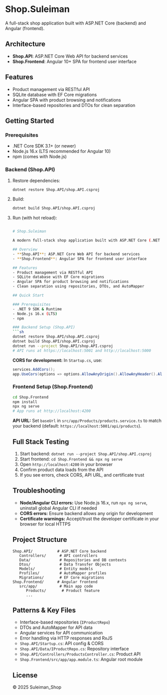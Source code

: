 # Shop.Suleiman

A full-stack shop application built with ASP.NET Core (backend) and Angular (frontend).

## Architecture
- **Shop.API**: ASP.NET Core Web API for backend services
- **Shop.Frontend**: Angular 10+ SPA for frontend user interface

## Features
- Product management via RESTful API
- SQLite database with EF Core migrations
- Angular SPA with product browsing and notifications
- Interface-based repositories and DTOs for clean separation

## Getting Started

### Prerequisites
- .NET Core SDK 3.1+ (or newer)
- Node.js 16.x (LTS recommended for Angular 10)
- npm (comes with Node.js)

### Backend (Shop.API)
1. Restore dependencies:
   ```sh
   dotnet restore Shop.API/shop.API.csproj
   ```
2. Build:
   ```sh
   dotnet build Shop.API/shop.API.csproj
   ```
3. Run (with hot reload):
   ```sh

   # Shop.Suleiman

   A modern full-stack shop application built with ASP.NET Core (.NET 9) and Angular 10.

   ## Overview
   - **Shop.API**: ASP.NET Core Web API for backend services
   - **Shop.Frontend**: Angular SPA for frontend user interface

   ## Features
   - Product management via RESTful API
   - SQLite database with EF Core migrations
   - Angular SPA for product browsing and notifications
   - Clean separation using repositories, DTOs, and AutoMapper

   ## Quick Start

   ### Prerequisites
   - .NET 9 SDK & Runtime
   - Node.js 16.x (LTS)
   - npm

   ### Backend Setup (Shop.API)
   ```sh
   dotnet restore Shop.API/shop.API.csproj
   dotnet build Shop.API/shop.API.csproj
   dotnet run --project Shop.API/shop.API.csproj
   # API runs at https://localhost:5001 and http://localhost:5000
   ```
   **CORS for development:**
   In `Startup.cs`, use:
   ```csharp
   services.AddCors();
   app.UseCors(options => options.AllowAnyOrigin().AllowAnyHeader().AllowAnyMethod());
   ```

   ### Frontend Setup (Shop.Frontend)
   ```sh
   cd Shop.Frontend
   npm install
   npx ng serve
   # App runs at http://localhost:4200
   ```
   **API URL:**
   Set `baseUrl` in `src/app/Products/products.service.ts` to match your backend (default: `https://localhost:5001/api/products`).

   ## Full Stack Testing
   1. Start backend: `dotnet run --project Shop.API/shop.API.csproj`
   2. Start frontend: `cd Shop.Frontend && npx ng serve`
   3. Open `http://localhost:4200` in your browser
   4. Confirm product data loads from the API
   5. If you see errors, check CORS, API URL, and certificate trust

   ## Troubleshooting
   - **Node/Angular CLI errors:** Use Node.js 16.x, run `npx ng serve`, uninstall global Angular CLI if needed
   - **CORS errors:** Ensure backend allows any origin for development
   - **Certificate warnings:** Accept/trust the developer certificate in your browser for local HTTPS

   ## Project Structure
   ```
   Shop.API/           # ASP.NET Core backend
      Controllers/      # API controllers
      Data/             # Repositories and DB contexts
      Dtos/             # Data Transfer Objects
      Models/           # Entity models
      Profiles/         # AutoMapper profiles
      Migrations/       # EF Core migrations
   Shop.Frontend/      # Angular frontend
      src/app/          # Main app code
         Products/       # Product feature
         ...
   ```

   ## Patterns & Key Files
   - Interface-based repositories (`IProductRepo`)
   - DTOs and AutoMapper for API data
   - Angular services for API communication
   - Error handling via HTTP responses and RxJS
   - `Shop.API/Startup.cs`: API config & CORS
   - `Shop.API/Data/IProductRepo.cs`: Repository interface
   - `Shop.API/Controllers/ProductsController.cs`: Product API
   - `Shop.Frontend/src/app/app.module.ts`: Angular root module

   ## License
   © 2025 Suleiman_Shop